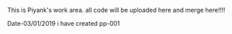 This is Piyank's work area.
all code will be uploaded here and merge here!!!!

Date-03/01/2019 
i have created pp-001